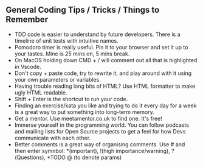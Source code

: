 General Coding Tips / Tricks / Things to Remember
----------------
- TDD code is easier to understand by future developers. There is a timeline of unit tests with intuitive names.
- Pomodoro timer is really useful. Pin it to your browser and set it up to your tastes. Mine is 25 mins on, 5 mins break.
- On MacOS holding down CMD + / will comment out all that is highlighted in Vscode.
- Don't copy + paste code, try to rewrite it, and play around with it using your own parameters or variables.
- Having trouble reading long bits of HTML? Use HTML formatter to make ugly HTML readable.
- Shift + Enter is the shortcut to run your code.
- Finding an exercise/kata you like and trying to do it every day for a week is a great way to put something into long-term memory.
- Get a mentor. Use meetamentor.co.uk to find one. It's free!
- Immerse yourself in the programming world. You can follow podcasts and mailing lists for Open Source projects to get a feel for how Devs communicate with each other.
- Better comments is a great way of organising comments. Use # and then enter symnbol: *(important), !(high importance/warning), ?(Questions), *TODO
@ (to denote params)